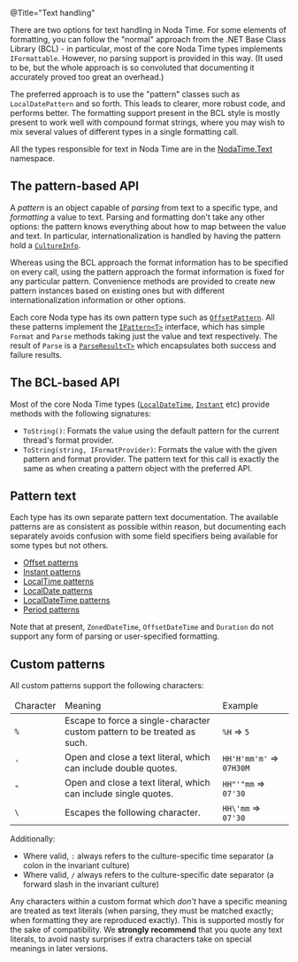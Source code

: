 @Title="Text handling"

There are two options for text handling in Noda Time. For some elements of
formatting, you can follow the "normal" approach from the .NET Base Class
Library (BCL) - in particular, most of the core Noda Time types implements
`IFormattable`. However, no parsing support is provided in this way. (It used
to be, but the whole approach is so convoluted that documenting it accurately
proved too great an overhead.)

The preferred approach is to use the "pattern" classes such as `LocalDatePattern`
and so forth. This leads to clearer, more robust code, and performs better. The formatting
support present in the BCL style is mostly present to work well with compound format strings,
where you may wish to mix several values of different types in a single formatting call.

All the types responsible for text in Noda Time are in the
[NodaTime.Text][3] namespace.

The pattern-based API
---------------------

A *pattern* is an object capable of *parsing* from text to a specific
type, and *formatting* a value to text. Parsing and formatting don't
take any other options: the pattern knows everything about how to
map between the value and text. In particular, internationalization
is handled by having the pattern hold a [`CultureInfo`][2].

Whereas using the BCL approach the format
information has to be specified on every call, using the pattern
approach the format information is fixed for any particular pattern.
Convenience methods are provided to create new pattern instances
based on existing ones but with different internationalization
information or other options.

Each core Noda type has its own pattern type such as
[`OffsetPattern`](noda-type://NodaTime.Text.OffsetPattern). All
these patterns implement the
[`IPattern<T>`](noda-type://NodaTime.Text.IPattern_1) interface,
which has simple `Format` and `Parse` methods taking just the value
and text respectively. The result of `Parse` is a
[`ParseResult<T>`](noda-type://NodaTime.Text.ParseResult_1) which
encapsulates both success and failure results.

The BCL-based API
-----------------

Most of the core Noda Time types ([`LocalDateTime`][4],
[`Instant`][5] etc) provide methods with the
following signatures:

- `ToString()`: Formats the value using the default pattern for the
current thread's format provider.
- `ToString(string, IFormatProvider)`: Formats the value with the
given pattern and format provider. The pattern text for this call is
exactly the same as when creating a pattern object with the preferred API.

Pattern text
------------

Each type has its own separate pattern text documentation. The
available patterns are as consistent as possible within reason, but
documenting each separately avoids confusion with some field
specifiers being available for some types but not others.

- [Offset patterns](offset-patterns.html)
- [Instant patterns](instant-patterns.html)
- [LocalTime patterns](localtime-patterns.html)
- [LocalDate patterns](localdate-patterns.html)
- [LocalDateTime patterns](localdatetime-patterns.html)
- [Period patterns](period-patterns.html)

Note that at present, `ZonedDateTime`, `OffsetDateTime` and `Duration` do not support
any form of parsing or user-specified formatting.

<a name="custom-patterns">Custom patterns</a>
---------------

All custom patterns support the following characters:

<table>
  <thead>
    <tr>
      <td>Character</td>
      <td>Meaning</td>
      <td>Example</td>
    </tr>
  </thead>
  <tbody>
    <tr>
      <td><code>%</code></td>
      <td>Escape to force a single-character custom pattern to be treated as such.</td>
      <td><code>%H</code> => <code>5</code></td>
    </tr>
    <tr>
      <td><code>'</code></td>
      <td>
        Open and close a text literal, which can include
        double quotes.
      </td>
      <td><code>HH'H'mm'm'</code> => <code>07H30M</code></td>
    </tr>
    <tr>
      <td><code>"</code></td>
      <td>
        Open and close a text literal, which can include
        single quotes.
      </td>
      <td><code>HH"'"mm</code> => <code>07'30</code></td>
    </tr>
    <tr>
      <td><code>\</code></td>
      <td>
        Escapes the following character.
      </td>
      <td><code>HH\'mm</code> => <code>07'30</code></td>
    </tr>
  </tbody>
</table>

Additionally:

- Where valid, `:` always refers to the culture-specific time separator (a colon in the invariant culture)
- Where valid, `/` always refers to the culture-specific date separator (a forward slash in the invariant culture)

Any characters within a custom format which *don't* have a specific
meaning are treated as text literals (when parsing, they must be
matched exactly; when formatting they are reproduced exactly). This
is supported mostly for the sake of compatibility. We **strongly
recommend** that you quote any text literals, to avoid nasty
surprises if extra characters take on special meanings in later
versions.

  [2]: http://msdn.microsoft.com/en-us/library/system.globalization.cultureinfo.aspx
  [3]: noda-ns://NodaTime.Text
  [4]: noda-type://NodaTime.LocalDateTime
  [5]: noda-type://NodaTime.Instant
